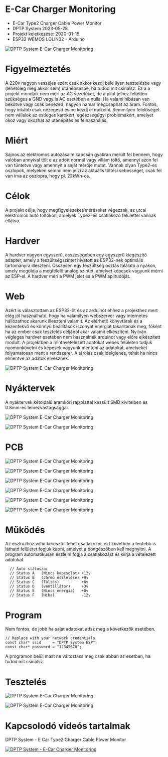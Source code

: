 # E-Car Charger Monitoring
* E-Car Type2 Charger Cable Power Monitor
* DPTP System 2023-05-28.
* Projekt keletkezése: 2020-01-15.
* ESP32 WEMOS LOLIN32 - Arduino

![DPTP System E-Car Charger Monitoring](https://github.com/DPTPSystem/ECarChargerMonitoring/blob/master/images/type2_charger_check_4.jpg "DPTP System E-Car Charger Monitoring")

# Figyelmeztetés
A 220v nagyon veszéjes ezért csak akkor kezdj bele ilyen tesztelésbe vagy (lehetőleg még akkor sem) utánépítésbe, ha tudod mit csinálsz. Ez a 
a projekt mondjuk nem méri az AC vezetéket, de a pilot jelhez feltétlen szükséges a GND vagy is AC esetében a nulla. Ha valami hibásan van bekötve
vagy csak benézed, nagyon hamar megcsaphat az áram. Fontos, hogy inkább csak nézegesd és ne kezdj el mókolni. Semmilyen felelőséget nem vállalok
az estleges károkért, egészségúgyi problémákért, amelyet okoz vagy okozhat az utánépítés és felhasználás.

# Miért
Sajnos az elektromos autózásaim kapcsán gyakran merült fel bennem, hogy valóban annyival tölt e az adott normál vagy villám töltő, amennyi azon
fel van tüntetve vagy amennyit a saját mérője mutat. Vannak olyan Type2-es oszlopok, melyeken semmi nem jelzi az aktuális töltési sebességet, csak
fel van írva az oszlopra, hogy pl. 22kWh-os.

# Célok
A projekt célja, hogy megfigyeléseket/méréseket végezzek, az utcai elektromos autó töltökön, amelyek Type2-es csatlakozó felülettel vannak ellátva.

# Hardver
A hardver nagyon egyszerű, összeségében egy egyszerű kiegészítő adapter, amely a feszültségszintet hivatott az ESP32-nek optimális tartományra
illeszteni. Összesen egy feszültség osztás találató a nyákon, amely megoldja a megfelelő analog szintet, amelyet képesek vagyunk mérni az ESP-el.
A hardver méri a PWM jelet és a PWM aplitudóját. 

# Web
Azért is választottam az ESP32-őt és az arduinót ehhez a projekthez mert elég jól használható, hogy ha valamilyen webszerver vagy internetes 
hállózathoz akarunk illeszteni valamit. Az elérhető könyvtárak és a kézenfekvő és könnyű beállítások iszonyat energiát takarítanak meg, főként
ha az ember csak tesztelés céljából akar valamit elkészíteni. Nyilván végleges hardver esetében nem használnék arduinot vagy előre elkészített
modult. A projektben a mintavételezett adatokat webes felületen tudjuk nyomonkövetni és képesek vagyunk menteni az adatokat, amelyeket folyamatosan
ment a rendszerer. A tárolás csak ideiglenes, tehát ha nincs elmentve az adatok elvesznek.

![DPTP System E-Car Charger Monitoring](https://github.com/DPTPSystem/ECarChargerMonitoring/blob/master/images/type2_charger_check_11.jpg "DPTP System E-Car Charger Monitoring")

# Nyáktervek
A nyáktervek kétoldalú áramköri rajzolattal készült SMD kivitelben és 0.8mm-es lemezvastagsággal.

![DPTP System E-Car Charger Monitoring](https://github.com/DPTPSystem/ECarChargerMonitoring/blob/master/images/pcb_1.PNG "DPTP System E-Car Charger Monitoring")

![DPTP System E-Car Charger Monitoring](https://github.com/DPTPSystem/ECarChargerMonitoring/blob/master/images/pcb_2.PNG "DPTP System E-Car Charger Monitoring")

# PCB

![DPTP System E-Car Charger Monitoring](https://github.com/DPTPSystem/ECarChargerMonitoring/blob/master/images/t_1.jpg "DPTP System E-Car Charger Monitoring")

![DPTP System E-Car Charger Monitoring](https://github.com/DPTPSystem/ECarChargerMonitoring/blob/master/images/t_2.jpg "DPTP System E-Car Charger Monitoring")

![DPTP System E-Car Charger Monitoring](https://github.com/DPTPSystem/ECarChargerMonitoring/blob/master/images/t_3.jpg "DPTP System E-Car Charger Monitoring")

![DPTP System E-Car Charger Monitoring](https://github.com/DPTPSystem/ECarChargerMonitoring/blob/master/images/t_4.jpg "DPTP System E-Car Charger Monitoring")

![DPTP System E-Car Charger Monitoring](https://github.com/DPTPSystem/ECarChargerMonitoring/blob/master/images/t_5.jpg "DPTP System E-Car Charger Monitoring")

![DPTP System E-Car Charger Monitoring](https://github.com/DPTPSystem/ECarChargerMonitoring/blob/master/images/t_6.jpg "DPTP System E-Car Charger Monitoring")

# Működés
Az eszküzhöz wifin keresztül lehet csatlakozni, ezt követően a fentebb is látható felületet fogjuk kapni, amelyet a böngészőben kell megnyitni.
A program automatikusan észlelni fogja a csatlakozást és kiírja a vételezett adatokat.
```
  // Auto státuszai
  // Status A   (Nincs kapcsolat) +12v
  // Status B   (Jármű észlelése) +9v
  // Status C   (Töltés)          +6v
  // Status D   (ventillátor)     +3v
  // Status E   (Nincs energia)   +0v
  // Status F   (Hiba)            -12v
```

# Program
Nem fontos, de jobb ha saját adatokat adsz meg a következők esetében.
```
// Replace with your network credentials
const char* ssid     = "DPTP System ESP";
const char* password = "12345678";
```
A programon belül mást ne változtass meg csak abban az esetben, ha tudod mit csinálsz.

# Tesztelés

![DPTP System E-Car Charger Monitoring](https://github.com/DPTPSystem/ECarChargerMonitoring/blob/master/images/type2_charger_check_14.jpg "DPTP System E-Car Charger Monitoring")

![DPTP System E-Car Charger Monitoring](https://github.com/DPTPSystem/ECarChargerMonitoring/blob/master/images/type2_charger_check_17.jpg "DPTP System E-Car Charger Monitoring")

# Kapcsolodó videós tartalmak
DPTP System - E Car Type2 Charger Cable Power Monitor

[![DPTP System - E-Car Charger Monitoring](https://img.youtube.com/vi/ucOh74im8FI/0.jpg)](https://www.youtube.com/watch?v=ucOh74im8FI)